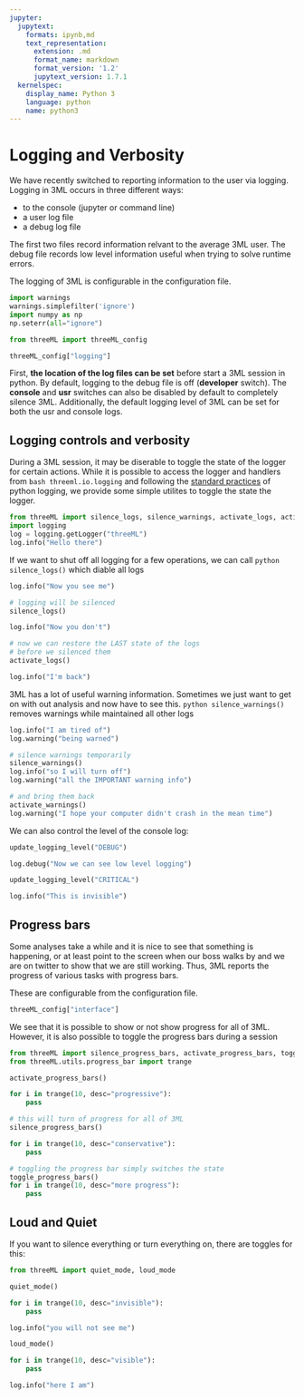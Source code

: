 ```yaml
---
jupyter:
  jupytext:
    formats: ipynb,md
    text_representation:
      extension: .md
      format_name: markdown
      format_version: '1.2'
      jupytext_version: 1.7.1
  kernelspec:
    display_name: Python 3
    language: python
    name: python3
---
```


<!-- #region -->
# Logging and Verbosity

We have recently switched to reporting information to the user via logging. Logging in 3ML occurs in three different ways:

* to the console (jupyter or command line)
* a user log file
* a debug log file

The first two files record information relvant to the average 3ML user. The debug file records low level information useful when trying to solve runtime errors. 


The logging of 3ML is configurable in the configuration file.

<!-- #endregion -->


```python nbsphinx="hidden"
import warnings
warnings.simplefilter('ignore')
import numpy as np
np.seterr(all="ignore")
```


```python
from threeML import threeML_config

threeML_config["logging"]
```

First, **the location of the log files can be set** before start a 3ML session in python. By default, logging to the debug file is off (**developer** switch). The **console** and **usr** switches can also be disabled by default to completely silence 3ML. Additionally, the default logging level of 3ML can be set for both the usr and console logs.


## Logging controls and verbosity

During a 3ML session, it may be diserable to toggle the state of the logger for certain actions. While it is possible to access the logger and handlers from ```bash threeml.io.logging``` and following the [standard practices](https://docs.python.org/3/howto/logging.html) of python logging, we provide some simple utilites to toggle the state the logger.


```python
from threeML import silence_logs, silence_warnings, activate_logs, activate_warnings, update_logging_level
import logging
log = logging.getLogger("threeML")
log.info("Hello there")
```

If we want to shut off all logging for a few operations, we can call ```python silence_logs()``` which diable all logs 

```python
log.info("Now you see me")

# logging will be silenced
silence_logs()

log.info("Now you don't")

# now we can restore the LAST state of the logs 
# before we silenced them
activate_logs()

log.info("I'm back")
```

3ML has a lot of useful warning information. Sometimes we just want to get on with out analysis and now have to see this. ```python silence_warnings()``` removes warnings while maintained all other logs

```python
log.info("I am tired of")
log.warning("being warned")

# silence warnings temporarily
silence_warnings()
log.info("so I will turn off")
log.warning("all the IMPORTANT warning info")

# and bring them back
activate_warnings()
log.warning("I hope your computer didn't crash in the mean time")

```

We can also control the level of the console log:

```python
update_logging_level("DEBUG")

log.debug("Now we can see low level logging")

update_logging_level("CRITICAL")

log.info("This is invisible")

```

## Progress bars

Some analyses take a while and it is nice to see that something is happening, or at least point to the screen when our boss walks by and we are on twitter to show that we are still working. Thus, 3ML reports the progress of various tasks with progress bars. 

These are configurable from the configuration file.


```python
threeML_config["interface"]
```

We see that it is possible to show or not show progress for all of 3ML. However, it is also possible to toggle the progress bars during a session

```python
from threeML import silence_progress_bars, activate_progress_bars, toggle_progress_bars
from threeML.utils.progress_bar import trange
```

```python
activate_progress_bars()

for i in trange(10, desc="progressive"):
    pass

# this will turn of progress for all of 3ML
silence_progress_bars()

for i in trange(10, desc="conservative"):
    pass

# toggling the progress bar simply switches the state
toggle_progress_bars()
for i in trange(10, desc="more progress"):
    pass

```

## Loud and Quiet

If you want to silence everything or turn everything on, there are toggles for this:

```python
from threeML import quiet_mode, loud_mode
```

```python
quiet_mode()

for i in trange(10, desc="invisible"):
    pass

log.info("you will not see me")

loud_mode()

for i in trange(10, desc="visible"):
    pass

log.info("here I am")
```
